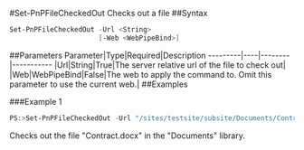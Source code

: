 #Set-PnPFileCheckedOut
Checks out a file
##Syntax
```powershell
Set-PnPFileCheckedOut -Url <String>
                      [-Web <WebPipeBind>]
```


##Parameters
Parameter|Type|Required|Description
---------|----|--------|-----------
|Url|String|True|The server relative url of the file to check out|
|Web|WebPipeBind|False|The web to apply the command to. Omit this parameter to use the current web.|
##Examples

###Example 1
```powershell
PS:>Set-PnPFileCheckedOut -Url "/sites/testsite/subsite/Documents/Contract.docx"
```
Checks out the file "Contract.docx" in the "Documents" library.
